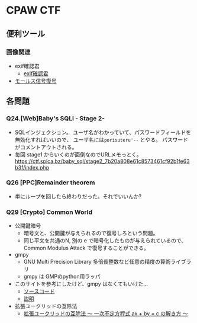# CPAW CTF

## 便利ツール
### 画像関連
- exif確認君
    - [exif確認君](http://exif-check.org/)
- [モールス信号復号](https://morse.ariafloat.com/en/)



## 各問題
### Q24.[Web]Baby's SQLi - Stage 2-
- SQLインジェクション。
  ユーザ名がわかっていて、パスワードフィールドを無効化すればいいので、
  ユーザ名には`porisuteru'--` とやる。
  パスワードがコメントアウトされる。
- 毎回 stage1 からいくのが面倒なのでURLメモっとく。
    https://ctf.spica.bz/baby_sql/stage2_7b20a808e61c8573461cf92b1fe63b3f/index.php

### Q26 [PPC]Remainder theorem
- 単にループを回したら終わりだった。それでいいんか?

### Q29 [Crypto] Common World
- 公開鍵暗号
    - 暗号文と、公開鍵が与えられるので復号しろという問題。
    - 同じ平文を共通のN, 別の e で暗号化したものが与えられているので、
      Common Modulus Attack で復号することができる。
- gmpy
    - GNU Multi Precision Library
      多倍長整数など任意の精度の算術ライブラリ
    - gmpy は GMPのpython用ラッパ
- このサイトを参考にしたけど、gmpy はなくてもいけた…
    - [ソースコード](https://gist.github.com/horoama/688c94fe629a321284c2b4706c75be98)
    - [説明](http://elliptic-shiho.hatenablog.com/entry/2015/12/14/043745)
- 拡張ユークリッドの互除法
    - [拡張ユークリッドの互除法 〜 一次不定方程式 ax + by = c の解き方 〜](https://qiita.com/drken/items/b97ff231e43bce50199a)

